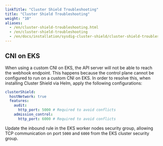 ```yaml
---
linkTitle: "Cluster Shield Troubleshooting"
title: "Cluster Shield Troubleshooting"
weight: "10"
aliases:
  - /en/cluster-shield-troubleshooting.html
  - /en/cluster-shield-troubleshooting
  - /en/docs/installation/sysdig-cluster-shield/cluster-shield-troubleshooting/
---
```


## CNI on EKS

When using a custom CNI on EKS, the API server will not be able to reach the webhook endpoint. This happens because the control plane cannot be configured to run on a custom CNI on EKS.
In order to resolve this, when installing Cluster Shield via Helm, apply the following configurations:

```yaml
clusterShield:
  hostNetwork: true
  features:
    audit:
      http_port: 5000 # Required to avoid conflicts
    admission_control:
      http_port: 6000 # Required to avoid conflicts
```

Update the inbound rule in the EKS worker nodes security group, allowing TCP communication on port `5000` and `6000` from the EKS cluster security group.
